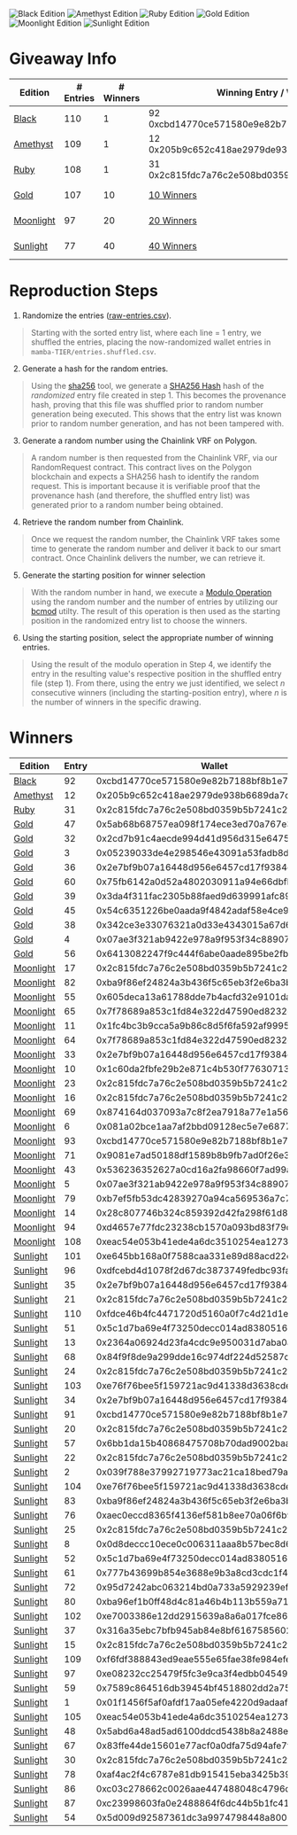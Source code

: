 ![Black Edition](https://lh3.googleusercontent.com/VcvcidwNmlq17VNQAcM-xVmeNbeOq2SY2f3pd-lMyV1Wi8TaCzbq-c1gkUj49avFtdDvw9DDTpgZPTpWdOM4xqgJ6NdoXFzwGYnb=w150)
![Amethyst Edition](https://lh3.googleusercontent.com/KTuWM5n5YarneU7Mk9ccAenac69HskIGdJo3VcSyhHHyy-qLS8fsrpnXPVnHLvIfTmtXAc5texrBdtqkl2Ufqds4obfgqUPYNcjR=w150)
![Ruby Edition](https://lh3.googleusercontent.com/WktDlQdrAtqWGdsaP9bvYHeX3Et1LHE982KzufgsQYwpH4Vnl45aJwjGJp2TchDZ4i8ZmKRd83zPt-raaqwb4qEkDO52i9yAp5uZ=w150)
![Gold Edition](https://lh3.googleusercontent.com/FA1SyoJoOA2m_fphRlmCef7Tt1YUL4dbvLjE3oyevOy5QsT-HiUQ-hd-Tt_1S_ludIdCEKBO2NGbNUSBCACE5InA1YLVnx-XF6mqvhA=w150)
![Moonlight Edition](https://lh3.googleusercontent.com/uNNzSlYzwYy7u5MMRyko5DYP8xzHF3DHh-MnRqtE9mAaHksmZZwkwqsM7ZVaAl__dWnAPBkpz3hnlqLqxj72ZuQCfN9koa4XqKKvwg=w150)
![Sunlight Edition](https://lh3.googleusercontent.com/nL_K9bzfbjbJWT4zpJf-UyplVziYxNkI3-lPNWYxWJoLqpsRKFqrOgiK3enx2Nb3lrqOYOQ4-CFue6H7XN1o0tN4c3_u60TTDbCT=w150)

# Giveaway Info

| Edition | # Entries | # Winners | Winning Entry / Wallet | Proof Link |
| ------- | --------- | --------- | ---------------------- | ---------- |
| [Black](https://opensea.io/assets/0x111174b2414e14b4b5441646ec221ef1726a87b1/6)   | 110       | 1         |  92	0xcbd14770ce571580e9e82b7188bf8b1e78bacd05 | [mamba-black/README.md](./mamba-black) |
| [Amethyst](https://opensea.io/assets/0x111174b2414e14b4b5441646ec221ef1726a87b1/7) | 109      | 1         |  12 0x205b9c652c418ae2979de938b6689da7c1b97db1 | [mamba-amethyst/README.md](./mamba-amethyst) |
| [Ruby](https://opensea.io/assets/0x111174b2414e14b4b5441646ec221ef1726a87b1/8)    | 108       | 1         | 31 0x2c815fdc7a76c2e508bd0359b5b7241c2f69cbff | [mamba-ruby/README.md](./mamba-ruby) |
| [Gold](https://opensea.io/assets/0x111174b2414e14b4b5441646ec221ef1726a87b1/9)    | 107       | 10        | [10 Winners](./mamba-gold#winners)                       | [mamba-gold/README.md](./mamba-gold) |
| [Moonlight](https://opensea.io/assets/0x111174b2414e14b4b5441646ec221ef1726a87b1/10) | 97      | 20        | [20 Winners](./mamba-moonlight#winners) | [mamba-moonlight/README.md](./mamba-moonlight) | 
| [Sunlight](https://opensea.io/assets/0x111174b2414e14b4b5441646ec221ef1726a87b1/11) | 77       | 40		  | [40 Winners](./mamba-sunlight#winners) | [mamba-sunlight/README.md](./mamba-sunlight) |
 
# Reproduction Steps

1. Randomize the entries ([raw-entries.csv](raw-entries.csv)).

> Starting with the sorted entry list, where each line = 1 entry, we shuffled the entries, placing the now-randomized wallet entries in `mamba-TIER/entries.shuffled.csv`.

2. Generate a hash for the random entries.

> Using the [sha256](../sha256) tool, we generate a [SHA256 Hash](https://en.wikipedia.org/wiki/SHA-2) hash of the _randomized_ entry file created in step 1. This becomes the provenance hash, proving that this file was shuffled prior to random number generation being executed. This shows that the entry list was known prior to random number generation, and has not been tampered with.

3. Generate a random number using the Chainlink VRF on Polygon.

> A random number is then requested from the Chainlink VRF, via our RandomRequest contract. This contract lives on the Polygon blockchain and expects a SHA256 hash to identify the random request. This is important because it is verifiable proof that the provenance hash (and therefore, the shuffled entry list) was generated prior to a random number being obtained.
> 
4. Retrieve the random number from Chainlink.

> Once we request the random number, the Chainlink VRF takes some time to generate the random number and deliver it back to our smart contract. Once Chainlink delivers the number, we can retrieve it.

5. Generate the starting position for winner selection

> With the random number in hand, we execute a [Modulo Operation](https://en.wikipedia.org/wiki/Modulo_operation) using the random number and the number of entries by utilizing our [bcmod](../bcmod) utilty. The result of this operation is then used as the starting position in the randomized entry list to choose the winners.

6. Using the starting position, select the appropriate number of winning entries.

> Using the result of the modulo operation in Step 4, we identify the entry in the resulting value's respective position in the shuffled entry file (step 1). From there, using the entry we just identified, we select _n_ consecutive winners (including the starting-position entry), where _n_ is the number of winners in the specific drawing.

# Winners


| Edition | Entry | Wallet |
| ------- | -----  | ------ |
| [Black](https://opensea.io/assets/0x111174b2414e14b4b5441646ec221ef1726a87b1/6) | 92 | 0xcbd14770ce571580e9e82b7188bf8b1e78bacd05 |
| [Amethyst](https://opensea.io/assets/0x111174b2414e14b4b5441646ec221ef1726a87b1/7) | 12 | 0x205b9c652c418ae2979de938b6689da7c1b97db1 |
| [Ruby](https://opensea.io/assets/0x111174b2414e14b4b5441646ec221ef1726a87b1/8) | 31 | 0x2c815fdc7a76c2e508bd0359b5b7241c2f69cbff |
| [Gold](https://opensea.io/assets/0x111174b2414e14b4b5441646ec221ef1726a87b1/9) | 47 | 0x5ab68b68757ea098f174ece3ed70a767e3bb5b99 |
| [Gold](https://opensea.io/assets/0x111174b2414e14b4b5441646ec221ef1726a87b1/9) | 32 | 0x2cd7b91c4aecde994d41d956d315e647554d7112 |
| [Gold](https://opensea.io/assets/0x111174b2414e14b4b5441646ec221ef1726a87b1/9) | 3 | 0x05239033de4e298546e43091a53fadb8dbe252a3 |
| [Gold](https://opensea.io/assets/0x111174b2414e14b4b5441646ec221ef1726a87b1/9) | 36 | 0x2e7bf9b07a16448d956e6457cd17f9384eb10f4b |
| [Gold](https://opensea.io/assets/0x111174b2414e14b4b5441646ec221ef1726a87b1/9) | 60 | 0x75fb6142a0d52a4802030911a94e66dbfb25a323 |
| [Gold](https://opensea.io/assets/0x111174b2414e14b4b5441646ec221ef1726a87b1/9) | 39 | 0x3da4f311fac2305b88faed9d639991afc89e478b |
| [Gold](https://opensea.io/assets/0x111174b2414e14b4b5441646ec221ef1726a87b1/9) | 45 | 0x54c6351226be0aada9f4842adaf58e4ce9f1a08c |
| [Gold](https://opensea.io/assets/0x111174b2414e14b4b5441646ec221ef1726a87b1/9) | 38 | 0x342ce3e33076321a0d33e4343015a67d6b37beeb |
| [Gold](https://opensea.io/assets/0x111174b2414e14b4b5441646ec221ef1726a87b1/9) | 4 | 0x07ae3f321ab9422e978a9f953f34c88907ecc27b |
| [Gold](https://opensea.io/assets/0x111174b2414e14b4b5441646ec221ef1726a87b1/9) | 56 | 0x6413082247f9c444f6abe0aade895be2fb416db7 |
| [Moonlight](https://opensea.io/assets/0x111174b2414e14b4b5441646ec221ef1726a87b1/10) | 17 | 0x2c815fdc7a76c2e508bd0359b5b7241c2f69cbff |
| [Moonlight](https://opensea.io/assets/0x111174b2414e14b4b5441646ec221ef1726a87b1/10) | 82 | 0xba9f86ef24824a3b436f5c65eb3f2e6ba3be71ca |
| [Moonlight](https://opensea.io/assets/0x111174b2414e14b4b5441646ec221ef1726a87b1/10) | 55 | 0x605deca13a61788dde7b4acfd32e9101da6fc6fd |
| [Moonlight](https://opensea.io/assets/0x111174b2414e14b4b5441646ec221ef1726a87b1/10) | 65 | 0x7f78689a853c1fd84e322d47590ed8232c0e6328 |
| [Moonlight](https://opensea.io/assets/0x111174b2414e14b4b5441646ec221ef1726a87b1/10) | 11 | 0x1fc4bc3b9cca5a9b86c8d5f6fa592af999561f28 |
| [Moonlight](https://opensea.io/assets/0x111174b2414e14b4b5441646ec221ef1726a87b1/10) | 64 | 0x7f78689a853c1fd84e322d47590ed8232c0e6328 |
| [Moonlight](https://opensea.io/assets/0x111174b2414e14b4b5441646ec221ef1726a87b1/10) | 33 | 0x2e7bf9b07a16448d956e6457cd17f9384eb10f4b |
| [Moonlight](https://opensea.io/assets/0x111174b2414e14b4b5441646ec221ef1726a87b1/10) | 10 | 0x1c60da2fbfe29b2e871c4b530f77630713718e6f |
| [Moonlight](https://opensea.io/assets/0x111174b2414e14b4b5441646ec221ef1726a87b1/10) | 23 | 0x2c815fdc7a76c2e508bd0359b5b7241c2f69cbff |
| [Moonlight](https://opensea.io/assets/0x111174b2414e14b4b5441646ec221ef1726a87b1/10) | 16 | 0x2c815fdc7a76c2e508bd0359b5b7241c2f69cbff |
| [Moonlight](https://opensea.io/assets/0x111174b2414e14b4b5441646ec221ef1726a87b1/10) | 69 | 0x874164d037093a7c8f2ea7918a77e1a562a70e71 |
| [Moonlight](https://opensea.io/assets/0x111174b2414e14b4b5441646ec221ef1726a87b1/10) | 6 | 0x081a02bce1aa7af2bbd09128ec5e7e6877d53a3e |
| [Moonlight](https://opensea.io/assets/0x111174b2414e14b4b5441646ec221ef1726a87b1/10) | 93 | 0xcbd14770ce571580e9e82b7188bf8b1e78bacd05 |
| [Moonlight](https://opensea.io/assets/0x111174b2414e14b4b5441646ec221ef1726a87b1/10) | 71 | 0x9081e7ad50188df1589b8b9fb7ad0f26e3b3028a |
| [Moonlight](https://opensea.io/assets/0x111174b2414e14b4b5441646ec221ef1726a87b1/10) | 43 | 0x536236352627a0cd16a2fa98660f7ad99aa7fcdb |
| [Moonlight](https://opensea.io/assets/0x111174b2414e14b4b5441646ec221ef1726a87b1/10) | 5 | 0x07ae3f321ab9422e978a9f953f34c88907ecc27b |
| [Moonlight](https://opensea.io/assets/0x111174b2414e14b4b5441646ec221ef1726a87b1/10) | 79 | 0xb7ef5fb53dc42839270a94ca569536a7c7e7edde |
| [Moonlight](https://opensea.io/assets/0x111174b2414e14b4b5441646ec221ef1726a87b1/10) | 14 | 0x28c807746b324c859392d42fa298f61d8f793abb |
| [Moonlight](https://opensea.io/assets/0x111174b2414e14b4b5441646ec221ef1726a87b1/10) | 94 | 0xd4657e77fdc23238cb1570a093bd83f79d0ead2f |
| [Moonlight](https://opensea.io/assets/0x111174b2414e14b4b5441646ec221ef1726a87b1/10) | 108 | 0xeac54e053b41ede4a6dc3510254ea127304c8785 |
| [Sunlight](https://opensea.io/assets/0x111174b2414e14b4b5441646ec221ef1726a87b1/11)  | 101 | 0xe645bb168a0f7588caa331e89d88acd22e1885c0 |
| [Sunlight](https://opensea.io/assets/0x111174b2414e14b4b5441646ec221ef1726a87b1/11)  | 96 | 0xdfcebd4d1078f2d67dc3873749fedbc93faf36de |
| [Sunlight](https://opensea.io/assets/0x111174b2414e14b4b5441646ec221ef1726a87b1/11)  | 35 | 0x2e7bf9b07a16448d956e6457cd17f9384eb10f4b |
| [Sunlight](https://opensea.io/assets/0x111174b2414e14b4b5441646ec221ef1726a87b1/11)  | 21 | 0x2c815fdc7a76c2e508bd0359b5b7241c2f69cbff |
| [Sunlight](https://opensea.io/assets/0x111174b2414e14b4b5441646ec221ef1726a87b1/11)  | 110 | 0xfdce46b4fc4471720d5160a0f7c4d21d1e2d7286 |
| [Sunlight](https://opensea.io/assets/0x111174b2414e14b4b5441646ec221ef1726a87b1/11)  | 51 | 0x5c1d7ba69e4f73250decc014ad838051636c2c23 |
| [Sunlight](https://opensea.io/assets/0x111174b2414e14b4b5441646ec221ef1726a87b1/11)  | 13 | 0x2364a06924d23fa4cdc9e950031d7aba0ad194e2 |
| [Sunlight](https://opensea.io/assets/0x111174b2414e14b4b5441646ec221ef1726a87b1/11)  | 68 | 0x84f9f8de9a299dde16c974df224d52587dc08542 |
| [Sunlight](https://opensea.io/assets/0x111174b2414e14b4b5441646ec221ef1726a87b1/11)  | 24 | 0x2c815fdc7a76c2e508bd0359b5b7241c2f69cbff |
| [Sunlight](https://opensea.io/assets/0x111174b2414e14b4b5441646ec221ef1726a87b1/11)  | 103 | 0xe76f76bee5f159721ac9d41338d3638cde0069d1 |
| [Sunlight](https://opensea.io/assets/0x111174b2414e14b4b5441646ec221ef1726a87b1/11)  | 34 | 0x2e7bf9b07a16448d956e6457cd17f9384eb10f4b |
| [Sunlight](https://opensea.io/assets/0x111174b2414e14b4b5441646ec221ef1726a87b1/11)  | 91 | 0xcbd14770ce571580e9e82b7188bf8b1e78bacd05 |
| [Sunlight](https://opensea.io/assets/0x111174b2414e14b4b5441646ec221ef1726a87b1/11)  | 20 | 0x2c815fdc7a76c2e508bd0359b5b7241c2f69cbff |
| [Sunlight](https://opensea.io/assets/0x111174b2414e14b4b5441646ec221ef1726a87b1/11)  | 57 | 0x6bb1da15b40868475708b70dad9002baaf23878d |
| [Sunlight](https://opensea.io/assets/0x111174b2414e14b4b5441646ec221ef1726a87b1/11)  | 22 | 0x2c815fdc7a76c2e508bd0359b5b7241c2f69cbff |
| [Sunlight](https://opensea.io/assets/0x111174b2414e14b4b5441646ec221ef1726a87b1/11)  | 2 | 0x039f788e37992719773ac21ca18bed79ab65a85a |
| [Sunlight](https://opensea.io/assets/0x111174b2414e14b4b5441646ec221ef1726a87b1/11)  | 104 | 0xe76f76bee5f159721ac9d41338d3638cde0069d1 |
| [Sunlight](https://opensea.io/assets/0x111174b2414e14b4b5441646ec221ef1726a87b1/11)  | 83 | 0xba9f86ef24824a3b436f5c65eb3f2e6ba3be71ca |
| [Sunlight](https://opensea.io/assets/0x111174b2414e14b4b5441646ec221ef1726a87b1/11)  | 76 | 0xaec0eccd8365f4136ef581b8ee70a06f6b952c4a |
| [Sunlight](https://opensea.io/assets/0x111174b2414e14b4b5441646ec221ef1726a87b1/11)  | 25 | 0x2c815fdc7a76c2e508bd0359b5b7241c2f69cbff |
| [Sunlight](https://opensea.io/assets/0x111174b2414e14b4b5441646ec221ef1726a87b1/11)  | 8 | 0x0d8deccc10ece0c006311aaa8b57bec8d6dd1879 |
| [Sunlight](https://opensea.io/assets/0x111174b2414e14b4b5441646ec221ef1726a87b1/11)  | 52 | 0x5c1d7ba69e4f73250decc014ad838051636c2c23 |
| [Sunlight](https://opensea.io/assets/0x111174b2414e14b4b5441646ec221ef1726a87b1/11)  | 61 | 0x777b43699b854e3688e9b3a8cd3cdc1f419977e6 |
| [Sunlight](https://opensea.io/assets/0x111174b2414e14b4b5441646ec221ef1726a87b1/11)  | 72 | 0x95d7242abc063214bd0a733a5929239ef788a4fe |
| [Sunlight](https://opensea.io/assets/0x111174b2414e14b4b5441646ec221ef1726a87b1/11)  | 80 | 0xba96ef1b0ff48d4c81a46b4b113b559a7111d343 |
| [Sunlight](https://opensea.io/assets/0x111174b2414e14b4b5441646ec221ef1726a87b1/11)  | 102 | 0xe7003386e12dd2915639a8a6a017fce86b388d21 |
| [Sunlight](https://opensea.io/assets/0x111174b2414e14b4b5441646ec221ef1726a87b1/11)  | 37 | 0x316a35ebc7bfb945ab84e8bf6167585602306192 |
| [Sunlight](https://opensea.io/assets/0x111174b2414e14b4b5441646ec221ef1726a87b1/11)  | 15 | 0x2c815fdc7a76c2e508bd0359b5b7241c2f69cbff |
| [Sunlight](https://opensea.io/assets/0x111174b2414e14b4b5441646ec221ef1726a87b1/11)  | 109 | 0xf6fdf388843ed9eae555e65fae38fe984efe3312 |
| [Sunlight](https://opensea.io/assets/0x111174b2414e14b4b5441646ec221ef1726a87b1/11)  | 97 | 0xe08232cc25479f5fc3e9ca3f4edbb045490ea360 |
| [Sunlight](https://opensea.io/assets/0x111174b2414e14b4b5441646ec221ef1726a87b1/11)  | 59 | 0x7589c864516db39454bf4518802dd2a75b5a290a |
| [Sunlight](https://opensea.io/assets/0x111174b2414e14b4b5441646ec221ef1726a87b1/11)  | 1 | 0x01f1456f5af0afdf17aa05efe4220d9adaaf00dd |
| [Sunlight](https://opensea.io/assets/0x111174b2414e14b4b5441646ec221ef1726a87b1/11)  | 105 | 0xeac54e053b41ede4a6dc3510254ea127304c8785 |
| [Sunlight](https://opensea.io/assets/0x111174b2414e14b4b5441646ec221ef1726a87b1/11)  | 48 | 0x5abd6a48ad5ad6100ddcd5438b8a2488e5c083f1 |
| [Sunlight](https://opensea.io/assets/0x111174b2414e14b4b5441646ec221ef1726a87b1/11)  | 67 | 0x83ffe44de15601e77acf0a0dfa75d94afe7f41aa |
| [Sunlight](https://opensea.io/assets/0x111174b2414e14b4b5441646ec221ef1726a87b1/11)  | 30 | 0x2c815fdc7a76c2e508bd0359b5b7241c2f69cbff |
| [Sunlight](https://opensea.io/assets/0x111174b2414e14b4b5441646ec221ef1726a87b1/11)  | 78 | 0xaf4ac2f4c6787e81db915415eba3425b39fdf163 |
| [Sunlight](https://opensea.io/assets/0x111174b2414e14b4b5441646ec221ef1726a87b1/11)  | 86 | 0xc03c278662c0026aae447488048c4796df771927 |
| [Sunlight](https://opensea.io/assets/0x111174b2414e14b4b5441646ec221ef1726a87b1/11)  | 87 | 0xc23998603fa0e2488864f6dc44b5b1fc41465bf8 |
| [Sunlight](https://opensea.io/assets/0x111174b2414e14b4b5441646ec221ef1726a87b1/11)  | 54 | 0x5d009d92587361dc3a9974798448a80006627b60 |